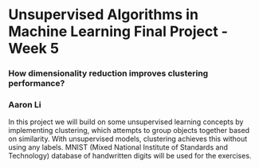 # Unsupervised Algorithms in Machine Learning Final Project - Week 5
### How dimensionality reduction improves clustering performance?
### Aaron Li

In this project we will build on some unsupervised learning concepts by implementing clustering, which attempts to group objects together based on similarity. With unsupervised models, clustering achieves this without using any labels. MNIST (Mixed National Institute of Standards and Technology) database of handwritten digits will be used for the exercises.